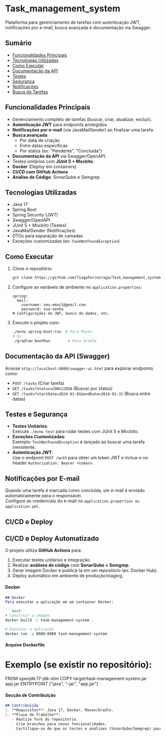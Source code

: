 # Task_management_system

Plataforma para gerenciamento de tarefas com autenticação JWT, notificações por e-mail, busca avançada e documentação via Swagger.

## Sumário

- [Funcionalidades Principais](#funcionalidades-principais)
- [Tecnologias Utilizadas](#tecnologias-utilizadas)
- [Como Executar](#como-executar)
- [Documentação da API](#documentação-da-api)
- [Testes](#testes)
- [Segurança](#segurança)
- [Notificações](#notificações)
- [Busca de Tarefas](#busca-de-tarefas)

## Funcionalidades Principais

- Gerenciamento completo de tarefas (buscar, criar, atualizar, excluir).
- **Autenticação JWT** para endpoints protegidos.
- **Notificações por e-mail** (via JavaMailSender) ao finalizar uma tarefa.
- **Busca avançada**:
  - Por data de criação
  - Entre datas específicas
  - Por status (ex: "Pendente", "Concluída")
- **Documentação da API** via Swagger/OpenAPI.
- Testes unitários com **JUnit 5 + Mockito**.
- **Docker** (Deploy em containers)
- **CI/CD com GitHub Actions**
- **Análise de Código**: SonarQube e Semgrep

## Tecnologias Utilizadas

- Java 17
- Spring Boot
- Spring Security (JWT)
- Swagger/OpenAPI
- JUnit 5 + Mockito (Testes)
- JavaMailSender (Notificações)
- DTOs para separação de camadas
- Exceções customizadas (ex: `TaskNotFoundException`)

## Como Executar

1. Clone o repositório:
   ```bash
   git clone https://github.com/TiagoFerreirago/Task_management_system.git
   ```
2. Configure as variáveis de ambiente no `application.properties`:
   ```properties
   spring:
     mail:
       username: seu-email@gmail.com
       password: sua-senha
   # Configurações do JWT, banco de dados, etc.
   ```
3. Execute o projeto com:
   ```bash
   ./mvnw spring-boot:run  # Para Maven
   # Ou
   ./gradlew bootRun        # Para Gradle
   ```
   
## Documentação da API (Swagger)
   
Acesse `http://localhost:8080/swagger-ui.html` para explorar endpoints como:
- `POST /tasks` (Criar tarefa)
- `GET /tasks?status=CONCLUIDA` (Buscar por status)
- `GET /tasks?startDate=2024-01-01&endDate=2024-01-31` (Busca entre datas)

## Testes e Segurança

- **Testes Unitários**:  
  Execute `./mvnw test` para rodar testes com JUnit 5 e Mockito.
- **Exceções Customizadas**:  
  Exemplo: `TaskNotFoundException` é lançado ao buscar uma tarefa inexistente.
- **Autenticação JWT**:  
  Use o endpoint `POST /auth` para obter um token JWT e inclua-o no header `Authorization: Bearer <token>`.

## Notificações por E-mail

Quando uma tarefa é marcada como concluída, um e-mail é enviado automaticamente para o responsável.  
Configure as credenciais do e-mail no `application.properties ou application.yml`.

## CI/CD e Deploy

## CI/CD e Deploy Automatizado
O projeto utiliza **GitHub Actions** para:
1. Executar testes unitários e integração.
2. Realizar **análises de código** com **SonarQube** e **Semgrep**.
3. Gerar imagem Docker e publicá-la em um repositório (ex: Docker Hub).
4. Deploy automático em ambiente de produção/staging.

#### **Docker**  
```markdown
## Docker
Para executar a aplicação em um container Docker:

```bash
# Construir a imagem
docker build -t task-management-system .

# Executar a aplicação
docker run -p 8080:8080 task-management-system
```

#### **Arquivo Dockerfile**

# Exemplo (se existir no repositório):
FROM openjdk:17-jdk-slim
COPY target/task-management-system.jar app.jar
ENTRYPOINT ["java", "-jar", "app.jar"]

#### **Secção de Contribuição**  
```markdown
## Contribuição
1. **Requisitos**: Java 17, Docker, Maven/Gradle.
2. **Fluxo de Trabalho**:
   - Realize fork do repositório.
   - Crie branches para novas funcionalidades.
   - Certifique-se de que os testes e análises (SonarQube/Semgrep) passem com sucesso.






